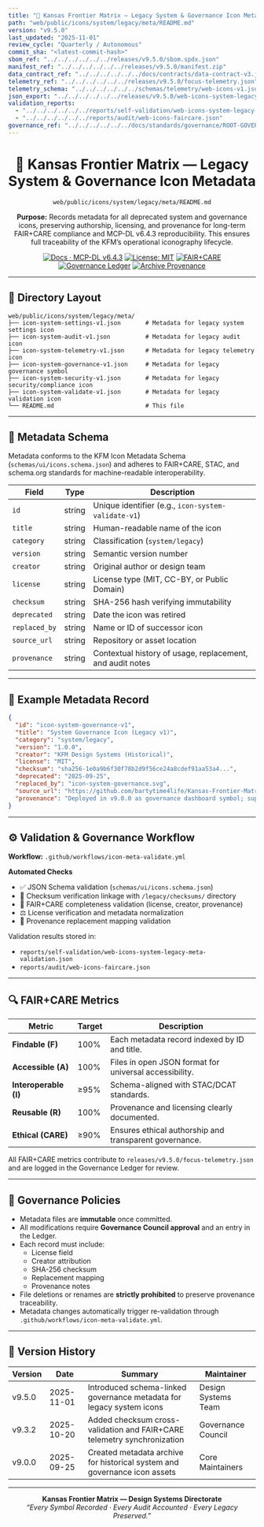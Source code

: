 ```yaml
---
title: "📜 Kansas Frontier Matrix — Legacy System & Governance Icon Metadata (Diamond⁹ Ω / Crown∞Ω Ultimate Certified)"
path: "web/public/icons/system/legacy/meta/README.md"
version: "v9.5.0"
last_updated: "2025-11-01"
review_cycle: "Quarterly / Autonomous"
commit_sha: "<latest-commit-hash>"
sbom_ref: "../../../../../../releases/v9.5.0/sbom.spdx.json"
manifest_ref: "../../../../../../releases/v9.5.0/manifest.zip"
data_contract_ref: "../../../../../../docs/contracts/data-contract-v3.json"
telemetry_ref: "../../../../../../releases/v9.5.0/focus-telemetry.json"
telemetry_schema: "../../../../../../schemas/telemetry/web-icons-v1.json"
json_export: "../../../../../../releases/v9.5.0/web-icons-system-legacy-meta.json"
validation_reports:
  - "../../../../../../reports/self-validation/web-icons-system-legacy-meta-validation.json"
  - "../../../../../../reports/audit/web-icons-faircare.json"
governance_ref: "../../../../../../docs/standards/governance/ROOT-GOVERNANCE.md"
---
```


<div align="center">

# 📜 Kansas Frontier Matrix — **Legacy System & Governance Icon Metadata**
`web/public/icons/system/legacy/meta/README.md`

**Purpose:** Records metadata for all deprecated system and governance icons, preserving authorship, licensing, and provenance for long-term FAIR+CARE compliance and MCP-DL v6.4.3 reproducibility. This ensures full traceability of the KFM’s operational iconography lifecycle.

[![Docs · MCP-DL v6.4.3](https://img.shields.io/badge/Docs-MCP--DL%20v6.4.3-blue)](../../../../../../docs/standards/markdown_rules.md)
[![License: MIT](https://img.shields.io/badge/License-MIT-green)](../../../../../../LICENSE)
[![FAIR+CARE](https://img.shields.io/badge/FAIR%2BCARE-Compliant-orange)](../../../../../../docs/standards/governance/ROOT-GOVERNANCE.md)
[![Governance Ledger](https://img.shields.io/badge/Governance-Ledger-Active-purple)](../../../../../../docs/standards/governance/LEDGER.md)
[![Archive Provenance](https://img.shields.io/badge/Archive-Metadata%20Immutable-critical)](../../../../../../reports/audit/web-icons-faircare.json)

</div>

---

## 📁 Directory Layout

```
web/public/icons/system/legacy/meta/
├── icon-system-settings-v1.json       # Metadata for legacy system settings icon
├── icon-system-audit-v1.json          # Metadata for legacy audit icon
├── icon-system-telemetry-v1.json      # Metadata for legacy telemetry icon
├── icon-system-governance-v1.json     # Metadata for legacy governance symbol
├── icon-system-security-v1.json       # Metadata for legacy security/compliance icon
├── icon-system-validate-v1.json       # Metadata for legacy validation icon
└── README.md                          # This file
```

---

## 🧩 Metadata Schema

Metadata conforms to the KFM Icon Metadata Schema (`schemas/ui/icons.schema.json`) and adheres to FAIR+CARE, STAC, and schema.org standards for machine-readable interoperability.

| Field | Type | Description |
|--------|------|-------------|
| `id` | string | Unique identifier (e.g., `icon-system-validate-v1`) |
| `title` | string | Human-readable name of the icon |
| `category` | string | Classification (`system/legacy`) |
| `version` | string | Semantic version number |
| `creator` | string | Original author or design team |
| `license` | string | License type (MIT, CC-BY, or Public Domain) |
| `checksum` | string | SHA-256 hash verifying immutability |
| `deprecated` | string | Date the icon was retired |
| `replaced_by` | string | Name or ID of successor icon |
| `source_url` | string | Repository or asset location |
| `provenance` | string | Contextual history of usage, replacement, and audit notes |

---

## 🧾 Example Metadata Record

```json
{
  "id": "icon-system-governance-v1",
  "title": "System Governance Icon (Legacy v1)",
  "category": "system/legacy",
  "version": "1.0.0",
  "creator": "KFM Design Systems (Historical)",
  "license": "MIT",
  "checksum": "sha256-1e0a9b6f30f78b2d9f56ce24a8cdef91aa53a4...",
  "deprecated": "2025-09-25",
  "replaced_by": "icon-system-governance.svg",
  "source_url": "https://github.com/bartytime4life/Kansas-Frontier-Matrix",
  "provenance": "Deployed in v9.0.0 as governance dashboard symbol; superseded in v9.3.2 with unified system telemetry and audit badge integration."
}
```

---

## ⚙️ Validation & Governance Workflow

**Workflow:** `.github/workflows/icon-meta-validate.yml`

**Automated Checks**
- ✅ JSON Schema validation (`schemas/ui/icons.schema.json`)  
- 🔐 Checksum verification linkage with `/legacy/checksums/` directory  
- 🧾 FAIR+CARE completeness validation (license, creator, provenance)  
- ⚖️ License verification and metadata normalization  
- 🧭 Provenance replacement mapping validation  

Validation results stored in:
- `reports/self-validation/web-icons-system-legacy-meta-validation.json`
- `reports/audit/web-icons-faircare.json`

---

## 🔍 FAIR+CARE Metrics

| Metric | Target | Description |
|--------|---------|-------------|
| **Findable (F)** | 100% | Each metadata record indexed by ID and title. |
| **Accessible (A)** | 100% | Files in open JSON format for universal accessibility. |
| **Interoperable (I)** | ≥95% | Schema-aligned with STAC/DCAT standards. |
| **Reusable (R)** | 100% | Provenance and licensing clearly documented. |
| **Ethical (CARE)** | ≥90% | Ensures ethical authorship and transparent governance. |

All FAIR+CARE metrics contribute to `releases/v9.5.0/focus-telemetry.json` and are logged in the Governance Ledger for review.

---

## 🧱 Governance Policies

- Metadata files are **immutable** once committed.  
- All modifications require **Governance Council approval** and an entry in the Ledger.  
- Each record must include:
  - License field  
  - Creator attribution  
  - SHA-256 checksum  
  - Replacement mapping  
  - Provenance notes  
- File deletions or renames are **strictly prohibited** to preserve provenance traceability.  
- Metadata changes automatically trigger re-validation through `.github/workflows/icon-meta-validate.yml`.

---

## 🧾 Version History

| Version | Date | Summary | Maintainer |
|----------|------|----------|-------------|
| v9.5.0 | 2025-11-01 | Introduced schema-linked governance metadata for legacy system icons | Design Systems Team |
| v9.3.2 | 2025-10-20 | Added checksum cross-validation and FAIR+CARE telemetry synchronization | Governance Council |
| v9.0.0 | 2025-09-25 | Created metadata archive for historical system and governance icon assets | Core Maintainers |

---

<div align="center">

**Kansas Frontier Matrix — Design Systems Directorate**  
*“Every Symbol Recorded · Every Audit Accounted · Every Legacy Preserved.”*

</div>

